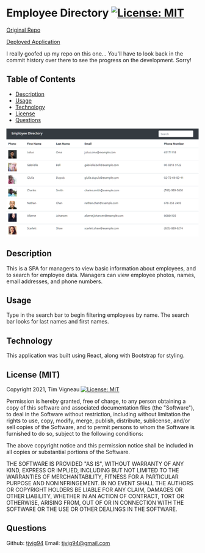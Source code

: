 # Employee Directory [![License: MIT](https://img.shields.io/badge/License-MIT-yellow.svg)](https://opensource.org/licenses/MIT)

[Original Repo](https://github.com/tjvig94/employee-directory/)

[Deployed Application](https://tjvig94.github.io/employeedirectory/)

I really goofed up my repo on this one... You'll have to look back in the commit history over there to see the progress on the development. Sorry!

## Table of Contents
 - [Description](#description)
 - [Usage](#Usage)
 - [Technology](#Technology)
 - [License](#license)
 - [Questions](#questions)

![Employee Directory](directory.png)

## Description
This is a SPA for managers to view basic information about employees, and to search for employee data. Managers can view employee photos, names, email addresses, and phone numbers.
    
## Usage
Type in the search bar to begin filtering employees by name. The search bar looks for last names and first names.
    
## Technology
This application was built using React, along with Bootstrap for styling. 

## License (MIT)
Copyright 2021, Tim Vigneau [![License: MIT](https://img.shields.io/badge/License-MIT-yellow.svg)](https://opensource.org/licenses/MIT)

Permission is hereby granted, free of charge, to any person obtaining a copy of this software and associated documentation files (the "Software"), to deal in the Software without restriction, including without limitation the rights to use, copy, modify, merge, publish, distribute, sublicense, and/or sell copies of the Software, and to permit persons to whom the Software is furnished to do so, subject to the following conditions:
        
The above copyright notice and this permission notice shall be included in all copies or substantial portions of the Software.
        
THE SOFTWARE IS PROVIDED "AS IS", WITHOUT WARRANTY OF ANY KIND, EXPRESS OR IMPLIED, INCLUDING BUT NOT LIMITED TO THE WARRANTIES OF MERCHANTABILITY, FITNESS FOR A PARTICULAR PURPOSE AND NONINFRINGEMENT. IN NO EVENT SHALL THE AUTHORS OR COPYRIGHT HOLDERS BE LIABLE FOR ANY CLAIM, DAMAGES OR OTHER LIABILITY, WHETHER IN AN ACTION OF CONTRACT, TORT OR OTHERWISE, ARISING FROM, OUT OF OR IN CONNECTION WITH THE SOFTWARE OR THE USE OR OTHER DEALINGS IN THE SOFTWARE.

## Questions
Github: [tjvig94](https://github.com/tjvig94)
Email: tjvig94@gmail.com
